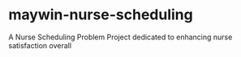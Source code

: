 # maywin-nurse-scheduling
A Nurse Scheduling Problem Project dedicated to enhancing nurse satisfaction overall
